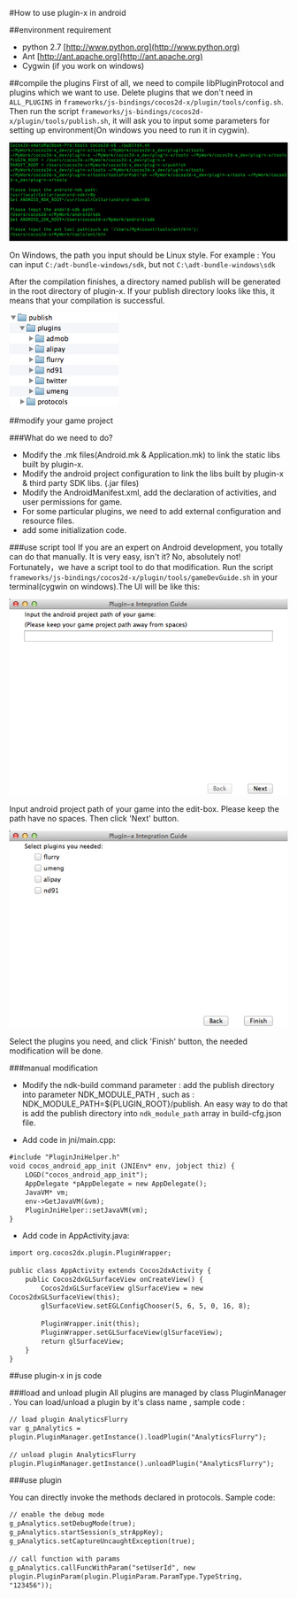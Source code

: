 #How to use plugin-x in android

##environment requirement
- python 2.7 [http://www.python.org](http://www.python.org)
- Ant [http://ant.apache.org](http://ant.apache.org)
- Cygwin (if you work on windows)

##compile the plugins
First of all, we need to compile libPluginProtocol and plugins which we want to use. Delete plugins that we don't need in `ALL_PLUGINS` in `frameworks/js-bindings/cocos2d-x/plugin/tools/config.sh`. Then run the script `frameworks/js-bindings/cocos2d-x/plugin/tools/publish.sh`, it will ask you to input some parameters for setting up environment(On windows you need to run it in cygwin).

![](res/plugin-x-setting-environment.jpg)

On Windows, the path you input should be Linux style. For example : You can input `C:/adt-bundle-windows/sdk`, but not `C:\adt-bundle-windows\sdk`

After the compilation finishes, a directory named publish will be generated in the root directory of plugin-x. If your publish directory looks like this, it means that your compilation is successful.

![](res/plugin-x-publish-folder.jpg)

##modify your game project

###What do we need to do?

- Modify the .mk files(Android.mk & Application.mk) to link the static libs built by plugin-x.
- Modify the android project configuration to link the libs built by plugin-x & third party SDK libs. (.jar files)
- Modify the AndroidManifest.xml, add the declaration of activities, and user permissions for game.
- For some particular plugins, we need to add external configuration and resource files.
- add some initialization code.

###use script tool
If you are an expert on Android development, you totally can do that manually. It is very easy, isn't it? No, absolutely not! Fortunately，we have a script tool to do that modification. Run the script `frameworks/js-bindings/cocos2d-x/plugin/tools/gameDevGuide.sh` in your terminal(cygwin on windows).The UI will be like this:

![](res/plugin-x-guide-UI.jpg)

Input android project path of your game into the edit-box. Please keep the path have no spaces. Then click 'Next' button.

![](res/plugin-x-guide-UI2.jpg)

Select the plugins you need, and click 'Finish' button, the needed modification will be done.

###manual modification

- Modify the ndk-build command parameter : add the publish directory into parameter NDK\_MODULE\_PATH , such as : NDK\_MODULE\_PATH=${PLUGIN_ROOT}/publish. An easy way to do that is add the publish directory into `ndk_module_path` array in build-cfg.json file.

- Add code in jni/main.cpp:

```
#include "PluginJniHelper.h"
void cocos_android_app_init (JNIEnv* env, jobject thiz) {
    LOGD("cocos_android_app_init");
    AppDelegate *pAppDelegate = new AppDelegate();
    JavaVM* vm;
    env->GetJavaVM(&vm);
    PluginJniHelper::setJavaVM(vm);
}
```

- Add code in AppActivity.java:

```
import org.cocos2dx.plugin.PluginWrapper;

public class AppActivity extends Cocos2dxActivity {
    public Cocos2dxGLSurfaceView onCreateView() {
        Cocos2dxGLSurfaceView glSurfaceView = new Cocos2dxGLSurfaceView(this);
        glSurfaceView.setEGLConfigChooser(5, 6, 5, 0, 16, 8);

        PluginWrapper.init(this);
        PluginWrapper.setGLSurfaceView(glSurfaceView);
        return glSurfaceView;
    }
}
```

##use plugin-x in js code

###load and unload plugin
All plugins are managed by class PluginManager . You can load/unload a plugin by it's class name , sample code :

```
// load plugin AnalyticsFlurry
var g_pAnalytics = plugin.PluginManager.getInstance().loadPlugin("AnalyticsFlurry");

// unload plugin AnalyticsFlurry
plugin.PluginManager.getInstance().unloadPlugin("AnalyticsFlurry");
```

###use plugin

You can directly invoke the methods declared in protocols. Sample code:

```
// enable the debug mode
g_pAnalytics.setDebugMode(true);
g_pAnalytics.startSession(s_strAppKey);
g_pAnalytics.setCaptureUncaughtException(true);

// call function with params
g_pAnalytics.callFuncWithParam("setUserId", new plugin.PluginParam(plugin.PluginParam.ParamType.TypeString, "123456"));
```